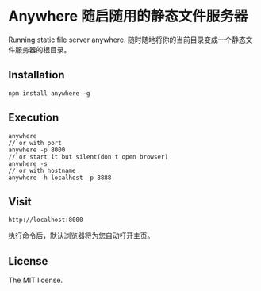 Anywhere 随启随用的静态文件服务器
========

Running static file server anywhere. 随时随地将你的当前目录变成一个静态文件服务器的根目录。

## Installation
```
npm install anywhere -g
```

## Execution
```
anywhere
// or with port
anywhere -p 8000
// or start it but silent(don't open browser)
anywhere -s
// or with hostname
anywhere -h localhost -p 8888
```

## Visit

```
http://localhost:8000
```
执行命令后，默认浏览器将为您自动打开主页。

## License
The MIT license.
